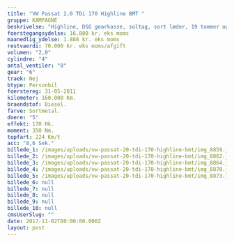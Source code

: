 ```yaml
---
title: "VW Passat 2,0 TDi 170 Highline BMT "
gruppe: KAMPAGNE
beskrivelse: "Highline, DSG gearkasse, soltag, sort læder, 19 tommer og meget mere. \n\n\n* Vi tilbyder fri kilometer i hele leasingperioden.\n\n * Cap Approved Garantiforsikring i hele leasingperioden. (valgfri)\n\n * Vi tilbyder kaskoforsikring på alle vores biler\n\n * Sæson, split/deleleasing og erhvervsleasing – vi har hele paletten.\n\n * Du vælger selv perioden: 6, 12, 24 eller 36 måneder.\n\n * Har vi ikke bilen på lager, dedikere vi os til at finde den helt rigtige og står for importen.\n\n__________________________________\n\n https://www.bilbasen.dk/find-en-forhandler/bilforhandler-capleasing-aps-id11837\n\n__________________________________\n\nKontakt for mere info og bestil en prøvetur.  \n"
foerstegangsydelse: 16.800 kr. eks moms
maanedlig_ydelse: 1.888 kr. eks moms
restvaerdi: 70.000 kr. eks moms/afgift
volumen: "2,0"
cylindre: "4"
antal_ventiler: "0"
gear: "6"
traek: Nej
btype: Personbil
foerstereg: 31-05-2011
kilometer: 160.000 Km.
braendstof: Diesel.
farve: Sortmetal.
doere: "5"
effekt: 170 Hk.
moment: 350 Nm.
topfart: 224 Km/t
acc: "8,6 Sek."
billede_1: /images/uploads/vw-passat-20-tdi-170-highline-bmt/img_8859.jpg
billede_2: /images/uploads/vw-passat-20-tdi-170-highline-bmt/img_8862.jpg
billede_3: /images/uploads/vw-passat-20-tdi-170-highline-bmt/img_8864.jpg
billede_4: /images/uploads/vw-passat-20-tdi-170-highline-bmt/img_8870.jpg
billede_5: /images/uploads/vw-passat-20-tdi-170-highline-bmt/img_8873.jpg
billede_6: null
billede_7: null
billede_8: null
billede_9: null
billede_10: null
cmsUserSlug: ""
date: 2017-11-02T00:00:00.000Z
layout: post
---
```


